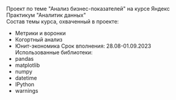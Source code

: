 Проект по теме "Анализ бизнес-показателей" на курсе Яндекс Практикум "Аналитик данных"
</br>Состав темы курса, охваченный в проекте: 
 - Метрики и воронки
 - Когортный анализ
 - Юнит-экономика
Срок вполнения: 28.08-01.09.2023
Использованные библиотеки:
 - pandas
 - matplotlib
 - numpy
 - datetime
 - IPython
 - warnings

